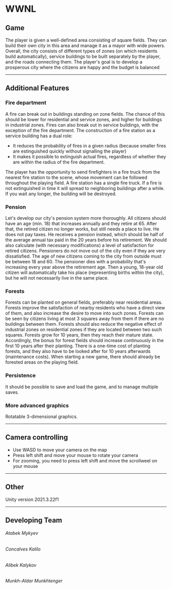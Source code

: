 # WWNL

## Game

The player is given a well-defined area consisting of square fields. They can build their own city in
this area and manage it as a mayor with wide powers. Overall, the city consists of different types of
zones (on which residents build automatically), service buildings to be built separately by the player,
and the roads connecting them. The player's goal is to develop a prosperous city where the citizens
are happy and the budget is balanced

---
## Additional Features
### Fire department
A fire can break out in buildings standing on zone fields. The chance of this should be lower for
residential and service zones, and higher for buildings in industrial zones. Fires can also break out in
service buildings, with the exception of the fire department.
The construction of a fire station as a service building has a dual role:

- It reduces the probability of fires in a given radius (because smaller fires are estinguished
quickly without signalling the player)
- It makes it possible to extinguish actual fires, regardless of whether they are within the
radius of the fire department. 

The player has the opportunity to send firefighters in a fire
truck from the nearest fire station to the scene, whose movement can be followed
throughout the playing field. A fire station has a single fire truck.
If a fire is not extinguished in time it will spread to neighboring buildings after a while.
If you wait any longer, the building will be destroyed.
### Pension 
Let's develop our city's pension system more thoroughly. All citizens should have an age (min. 18)
that increases annually and they retire at 65. After that, the retired citizen no longer works, but still
needs a place to live. He does not pay taxes. He receives a pension instead, which should be half of
the average annual tax paid in the 20 years before his retirement.
We should also calculate (with necessary modifications) a level of satisfaction for retired citizens.
Pensioners do not move out of the city even if they are very dissatisfied.
The age of new citizens coming to the city from outside must be between 18 and 60. The pensioner
dies with a probability that's increasing every year above the retirement age. Then a young, 18-year old citizen will automatically take his place (representing births within the city), but he will not
necessarily live in the same place.
### Forests
Forests can be planted on general fields, preferably near residential areas. Forests improve the
satisfaction of nearby residents who have a direct view of them, and also increase the desire to
move into such zones. Forests can be seen by citizens living at most 3 squares away from them if
there are no buildings between them. Forests should also reduce the negative effect of industrial
zones on residential zones if they are located between two such squares.
Forests grow for 10 years, then they reach their mature state. Accordingly, the bonus for forest fields
should increase continuously in the first 10 years after their planting. There is a one-time cost of
planting forests, and they also have to be looked after for 10 years afterwards (maintenance costs).
When starting a new game, there should already be forested areas on the playing field.
### Persistence
It should be possible to save and load the game, and to manage multiple saves.
### More advanced graphics
Rotatable 3-dimensional graphics.

---
## Camera controlling

- Use WASD to move your camera on the map
- Press left shift and move your mouse to rotate your camera
- For zooming, you need to press left shift and move the scrollweel on your mouse

---
## Other
Unity version 2021.3.22f1

---
## Developing Team
###### Atabek Mykyev 
###### Concalves Kalilo
###### Alibek Kalykov
###### Munkh-Aldar Munkhtenger